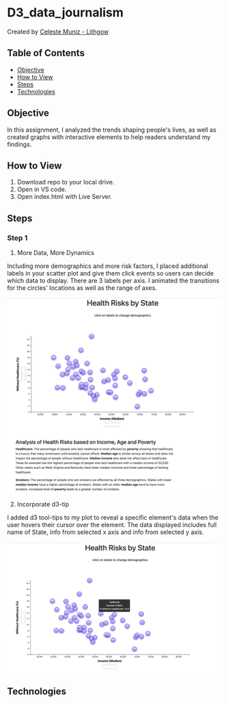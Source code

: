 # D3_data_journalism

Created by [Celeste Muniz - Lithgow](https://github.com/celeste1030)

## Table of Contents
* [Objective](#objective)
* [How to View](#how-to-view)
* [Steps](#steps)
* [Technologies](#technologies)

## Objective

In this assignment, I analyzed the trends shaping people's lives, as well as created graphs with interactive elements to help readers understand my findings.

## How to View

1. Download repo to your local drive.
2. Open in VS code.
3. Open index.html with Live Server.

## Steps

### Step 1

1. More Data, More Dynamics

Including more demographics and more risk factors, I placed additional labels in your scatter plot and give them click events so users can decide which data to display. There are 3 labels per axis. I animated the transitions for the circles' locations as well as the range of axes.

![screenshot](Images/d3screen.png) 

2. Incorporate d3-tip

I added d3 tool-tips to my plot to reveal a specific element's data when the user hovers their cursor over the element. The data displayed includes full name of State, info from selected x axis and info from selected y axis.

![tooltip](Images/d3tooltip.png) 

## Technologies


